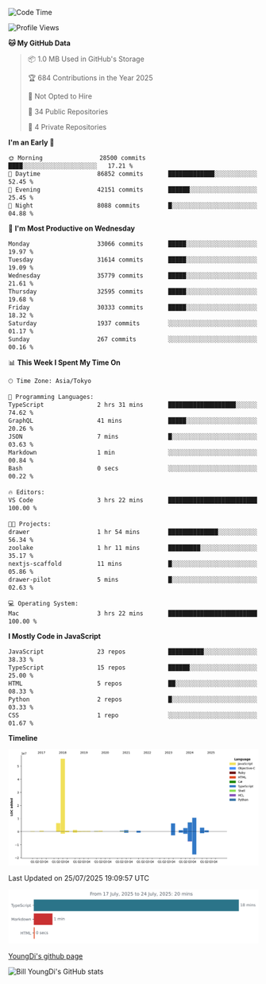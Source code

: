 <!--START_SECTION:waka-->
![Code Time](http://img.shields.io/badge/Code%20Time-1%2C353%20hrs%2050%20mins-blue)

![Profile Views](http://img.shields.io/badge/Profile%20Views-0-blue)

**🐱 My GitHub Data** 

> 📦 1.0 MB Used in GitHub's Storage 
 > 
> 🏆 684 Contributions in the Year 2025
 > 
> 🚫 Not Opted to Hire
 > 
> 📜 34 Public Repositories 
 > 
> 🔑 4 Private Repositories 
 > 
**I'm an Early 🐤** 

```text
🌞 Morning                28500 commits       ████░░░░░░░░░░░░░░░░░░░░░   17.21 % 
🌆 Daytime                86852 commits       █████████████░░░░░░░░░░░░   52.45 % 
🌃 Evening                42151 commits       ██████░░░░░░░░░░░░░░░░░░░   25.45 % 
🌙 Night                  8088 commits        █░░░░░░░░░░░░░░░░░░░░░░░░   04.88 % 
```
📅 **I'm Most Productive on Wednesday** 

```text
Monday                   33066 commits       █████░░░░░░░░░░░░░░░░░░░░   19.97 % 
Tuesday                  31614 commits       █████░░░░░░░░░░░░░░░░░░░░   19.09 % 
Wednesday                35779 commits       █████░░░░░░░░░░░░░░░░░░░░   21.61 % 
Thursday                 32595 commits       █████░░░░░░░░░░░░░░░░░░░░   19.68 % 
Friday                   30333 commits       █████░░░░░░░░░░░░░░░░░░░░   18.32 % 
Saturday                 1937 commits        ░░░░░░░░░░░░░░░░░░░░░░░░░   01.17 % 
Sunday                   267 commits         ░░░░░░░░░░░░░░░░░░░░░░░░░   00.16 % 
```


📊 **This Week I Spent My Time On** 

```text
🕑︎ Time Zone: Asia/Tokyo

💬 Programming Languages: 
TypeScript               2 hrs 31 mins       ███████████████████░░░░░░   74.62 % 
GraphQL                  41 mins             █████░░░░░░░░░░░░░░░░░░░░   20.26 % 
JSON                     7 mins              █░░░░░░░░░░░░░░░░░░░░░░░░   03.63 % 
Markdown                 1 min               ░░░░░░░░░░░░░░░░░░░░░░░░░   00.84 % 
Bash                     0 secs              ░░░░░░░░░░░░░░░░░░░░░░░░░   00.22 % 

🔥 Editors: 
VS Code                  3 hrs 22 mins       █████████████████████████   100.00 % 

🐱‍💻 Projects: 
drawer                   1 hr 54 mins        ██████████████░░░░░░░░░░░   56.34 % 
zoolake                  1 hr 11 mins        █████████░░░░░░░░░░░░░░░░   35.17 % 
nextjs-scaffold          11 mins             █░░░░░░░░░░░░░░░░░░░░░░░░   05.86 % 
drawer-pilot             5 mins              █░░░░░░░░░░░░░░░░░░░░░░░░   02.63 % 

💻 Operating System: 
Mac                      3 hrs 22 mins       █████████████████████████   100.00 % 
```

**I Mostly Code in JavaScript** 

```text
JavaScript               23 repos            ██████████░░░░░░░░░░░░░░░   38.33 % 
TypeScript               15 repos            ██████░░░░░░░░░░░░░░░░░░░   25.00 % 
HTML                     5 repos             ██░░░░░░░░░░░░░░░░░░░░░░░   08.33 % 
Python                   2 repos             █░░░░░░░░░░░░░░░░░░░░░░░░   03.33 % 
CSS                      1 repo              ░░░░░░░░░░░░░░░░░░░░░░░░░   01.67 % 
```



**Timeline**

![Lines of Code chart](https://raw.githubusercontent.com/Youngdi/Youngdi/master/assets/bar_graph.png)


 Last Updated on 25/07/2025 19:09:57 UTC
<!--END_SECTION:waka-->

![wakatime](./images/stat.svg)

[YoungDi's github page](https://youngdi.github.io)

![Bill YoungDi's GitHub stats](https://github-readme-stats.vercel.app/api?username=youngdi&count_private=true&show_icons=true)
